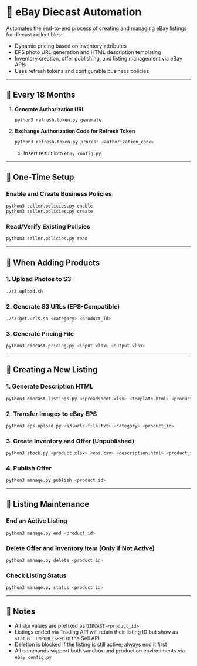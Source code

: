# 🏁 eBay Diecast Automation

Automates the end-to-end process of creating and managing eBay listings for diecast collectibles:

- Dynamic pricing based on inventory attributes
- EPS photo URL generation and HTML description templating
- Inventory creation, offer publishing, and listing management via eBay APIs
- Uses refresh tokens and configurable business policies

---

## 🔁 Every 18 Months

1. **Generate Authorization URL**
   ```bash
   python3 refresh.token.py generate
   ```

2. **Exchange Authorization Code for Refresh Token**
   ```bash
   python3 refresh.token.py process <authorization_code>
   ```
   - Insert result into `ebay_config.py`

---

## 🧾 One-Time Setup

### Enable and Create Business Policies
```bash
python3 seller.policies.py enable
python3 seller.policies.py create
```

### Read/Verify Existing Policies
```bash
python3 seller.policies.py read
```

---

## 📸 When Adding Products

### 1. Upload Photos to S3
```bash
./s3.upload.sh
```

### 2. Generate S3 URLs (EPS-Compatible)
```bash
./s3.get.urls.sh <category> <product_id>
```

### 3. Generate Pricing File
```bash
python3 diecast.pricing.py <input.xlsx> <output.xlsx>
```

---

## 🧱 Creating a New Listing

### 1. Generate Description HTML
```bash
python3 diecast.listings.py <spreadsheet.xlsx> <template.html> <product_id>
```

### 2. Transfer Images to eBay EPS
```bash
python3 eps.upload.py <s3-urls-file.txt> <category> <product_id>
```

### 3. Create Inventory and Offer (Unpublished)
```bash
python3 stock.py <product.xlsx> <eps.csv> <description.html> <product_id>
```

### 4. Publish Offer
```bash
python3 manage.py publish <product_id>
```

---

## 🧹 Listing Maintenance

### End an Active Listing
```bash
python3 manage.py end <product_id>
```

### Delete Offer and Inventory Item (Only if Not Active)
```bash
python3 manage.py delete <product_id>
```

### Check Listing Status
```bash
python3 manage.py status <product_id>
```

---

## 🔧 Notes

- All `sku` values are prefixed as `DIECAST-<product_id>`
- Listings ended via Trading API will retain their listing ID but show as `status: UNPUBLISHED` in the Sell API
- Deletion is blocked if the listing is still active; always end it first
- All commands support both sandbox and production environments via `ebay_config.py`
